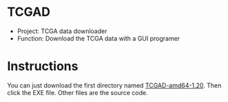 # TCGAD
- Project: TCGA data downloader 
- Function: Download the TCGA data with a GUI programer
# Instructions 
You can just download the first directory named [TCGAD-amd64-1.20](https://github.com/chenwi/TCGAD/tree/master/TCGAD-amd64-1.20). Then click the EXE file.
Other files are the source code.
